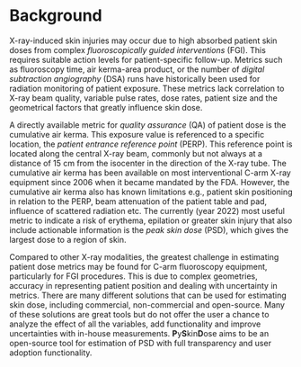 # Background

X-ray-induced skin injuries may occur due to high absorbed patient skin doses from complex 
_fluoroscopically guided interventions_ (FGI). This requires suitable action levels for patient-specific 
follow-up. Metrics such as fluoroscopy time, air kerma-area product, or the number of _digital 
subtraction angiography_ (DSA) runs have historically been used for radiation monitoring of patient 
exposure. These metrics lack correlation to X-ray beam quality, variable pulse rates, dose rates, 
patient size and the geometrical factors that greatly influence skin dose.

A directly available metric for _quality assurance_ (QA) of patient dose is the cumulative air kerma. 
This exposure value is referenced to a specific location, the _patient entrance reference point_ 
(PERP). This reference point is located along the central X-ray beam, commonly but not always at a 
distance of 15 cm from the isocenter in the direction of the X-ray tube. The cumulative air kerma 
has been available on most interventional C-arm X-ray equipment since 2006 when it became mandated by the 
FDA. However, the cumulative air kerma also has known limitations e.g., patient skin positioning in 
relation to the PERP, beam attenuation of the patient table and pad, influence of scattered radiation 
etc. The currently (year 2022) most useful metric to indicate a risk of erythema, epilation or greater skin injury 
that also include actionable information is the _peak skin dose_ (PSD), which gives the largest dose to 
a region of skin.

Compared to other X-ray modalities, the greatest challenge in estimating patient dose metrics may be 
found for C-arm fluoroscopy equipment, particularly for FGI procedures. This is due to complex 
geometries, accuracy in representing patient position and dealing with uncertainty in metrics. There 
are many different solutions that can be used for estimating skin dose, including commercial, 
non-commercial and open-source. Many of these solutions are great tools but do not offer the user 
a chance to analyze the effect of all the variables, add functionality and improve uncertainties with 
in-house measurements. **P**y**S**kin**D**ose aims to be an open-source tool for estimation of PSD 
with full transparency and user adoption functionality.